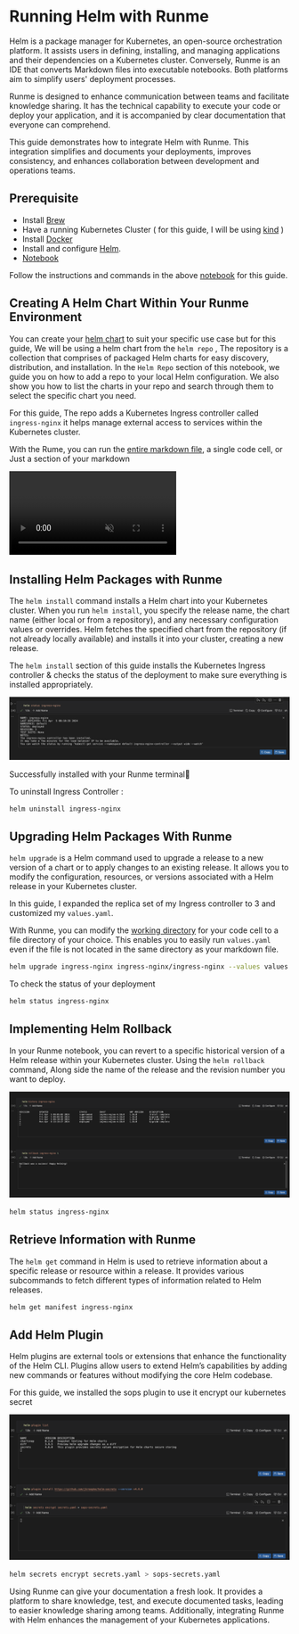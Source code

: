 # Running Helm with Runme

Helm is a package manager for Kubernetes, an open-source orchestration platform. It assists users in defining, installing, and managing applications and their dependencies on a Kubernetes cluster. Conversely, Runme is an IDE that converts Markdown files into executable notebooks. Both platforms aim to simplify users' deployment processes.

Runme is designed to enhance communication between teams and facilitate knowledge sharing. It has the technical capability to execute your code or deploy your application, and it is accompanied by clear documentation that everyone can comprehend.

This guide demonstrates how to integrate Helm with Runme. This integration simplifies and documents your deployments, improves consistency, and enhances collaboration between development and operations teams.

## **Prerequisite**

- Install [Brew](https://brew.sh/)
- Have a running Kubernetes Cluster ( for this guide, I will be using [kind](https://kind.sigs.k8s.io/docs/user/quick-start/) )
- Install [Docker](https://docs.docker.com/get-docker/)
- Install and configure [Helm](https://helm.sh/docs/intro/install/).
- [Notebook](https://github.com/stateful/blog-examples/blob/main/Cloud-native/helm/helm.md)

Follow the instructions and commands in the above [notebook](https://github.com/stateful/blog-examples/blob/main/Cloud-native/helm/helm.md) for this guide.

## **Creating A Helm Chart Within Your Runme Environment**

You can create your [helm chart](https://helm.sh/docs/intro/using_helm/#creating-your-own-charts) to suit your specific use case but for this guide, We will be using a helm chart from the `helm repo` , The repository is a collection that comprises of packaged Helm charts for easy discovery, distribution, and installation. In the `Helm Repo` section of this notebook, we guide you on how to add a repo to your local Helm configuration. We also show you how to list the charts in your repo and search through them to select the specific chart you need.

For this guide, The repo adds a Kubernetes Ingress controller called `ingress-nginx` it helps manage external access to services within the Kubernetes cluster.

With the Rume, you can run the [entire markdown file](https://docs.runme.dev/configuration/document-level#run-all-button), a single code cell, or Just a section of your markdown

<video autoPlay loop muted playsInline controls>
  <source src="/videos/runme-section.mp4" type="video/mp4" />
  <source src="/videos/runme-section.webm" type="video/webm" />
</video>

## **Installing Helm Packages with Runme**

The `helm install` command installs a Helm chart into your Kubernetes cluster. When you run `helm install`, you specify the release name, the chart name (either local or from a repository), and any necessary configuration values or overrides. Helm fetches the specified chart from the repository (if not already locally available) and installs it into your cluster, creating a new release.

The `helm install` section of this guide installs the  Kubernetes Ingress controller & checks the status of the deployment to make sure everything is installed appropriately.

![helm status](../../static/img/guide-page/runme-helm-status.png)

Successfully installed with your Runme terminal:tada:

To uninstall Ingress Controller :

```sh
helm uninstall ingress-nginx
```

## **Upgrading Helm Packages With Runme**

`helm upgrade` is a Helm command used to upgrade a release to a new version of a chart or to apply changes to an existing release. It allows you to modify the configuration, resources, or versions associated with a Helm release in your Kubernetes cluster.

In this guide, I expanded the replica set of my Ingress controller to 3 and customized my `values.yaml`.

With Runme, you can modify the [working directory](https://docs.runme.dev/configuration/cell-level#cells-current-working-directory) for your code cell to a file directory of your choice. This enables you to easily run `values.yaml` even if the file is not located in the same directory as your markdown file.

```sh
helm upgrade ingress-nginx ingress-nginx/ingress-nginx --values values.yaml
```

To check the status of your deployment

```sh
helm status ingress-nginx
```

## **Implementing Helm Rollback**

In your Runme notebook, you can revert to a specific historical version of a Helm release within your Kubernetes cluster. Using the `helm rollback` command, Along side the name of the release and the revision number you want to deploy. 

![helm rollback](../../static/img/guide-page/runme-helm-rollback.png)

```sh
helm status ingress-nginx
```

## **Retrieve Information with Runme**

The `helm get` command in Helm is used to retrieve information about a specific release or resource within a release. It provides various subcommands to fetch different types of information related to Helm releases.

```sh
helm get manifest ingress-nginx
```

## **Add Helm Plugin**

Helm plugins are external tools or extensions that enhance the functionality of the Helm CLI. Plugins allow users to extend Helm’s capabilities by adding new commands or features without modifying the core Helm codebase.

For this guide, we installed the sops plugin to use it encrypt our kubernetes secret

![runme-plugins](../../static/img/guide-page/runme-helm-plugins.png)

```sh
helm secrets encrypt secrets.yaml > sops-secrets.yaml
```

Using Runme can give your documentation a fresh look. It provides a platform to share knowledge, test, and execute documented tasks, leading to easier knowledge sharing among teams. Additionally, integrating Runme with Helm enhances the management of your Kubernetes applications.
